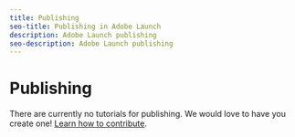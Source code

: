 ```yaml
---
title: Publishing
seo-title: Publishing in Adobe Launch
description: Adobe Launch publishing
seo-description: Adobe Launch publishing
---
```


# Publishing

There are currently no tutorials for publishing. We would love to have you create one! [Learn how to contribute](/contributing.md).
